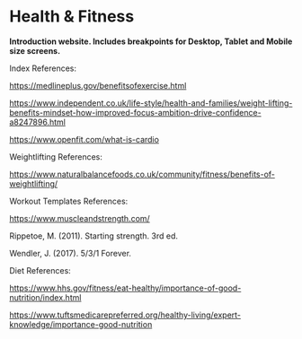 # Health & Fitness 

**Introduction website. Includes breakpoints for Desktop, Tablet and Mobile size screens.**

Index References:

https://medlineplus.gov/benefitsofexercise.html

https://www.independent.co.uk/life-style/health-and-families/weight-lifting-benefits-mindset-how-improved-focus-ambition-drive-confidence-a8247896.html

https://www.openfit.com/what-is-cardio

Weightlifting References:

https://www.naturalbalancefoods.co.uk/community/fitness/benefits-of-weightlifting/

Workout Templates References:

https://www.muscleandstrength.com/

Rippetoe, M. (2011). Starting strength. 3rd ed.

Wendler, J. (2017). 5/3/1 Forever.

Diet References:

https://www.hhs.gov/fitness/eat-healthy/importance-of-good-nutrition/index.html

https://www.tuftsmedicarepreferred.org/healthy-living/expert-knowledge/importance-good-nutrition

